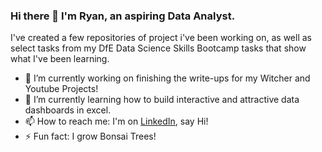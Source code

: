 []("https://github.com/RyanPitt100/RyanPitt100/blob/main/devin-h-p51V2hcqRhc-unsplash.jpg")
### Hi there 👋 I'm Ryan, an aspiring Data Analyst.

I've created a few repositories of project i've been working on, as well as select tasks from my DfE Data Science Skills Bootcamp tasks that show what I've been learning. 

- 🔭 I’m currently working on finishing the write-ups for my Witcher and Youtube Projects! 
- 🌱 I’m currently learning how to build interactive and attractive data dashboards in excel.
- 📫 How to reach me: I'm on [LinkedIn](https://www.linkedin.com/in/ryan-pitt-b9321a238/), say Hi! 
- ⚡ Fun fact: I grow Bonsai Trees! 
<!--
**RyanPitt100/RyanPitt100** is a ✨ _special_ ✨ repository because its `README.md` (this file) appears on your GitHub profile.

Here are some ideas to get you started:

- 🔭 I’m currently working on ...
- 🌱 I’m currently learning 
- 👯 I’m looking to collaborate on ...
- 🤔 I’m looking for help with ...
- 💬 Ask me about ...
- 📫 How to reach me: I'm on LinkedIn, say Hi! 
- ⚡ Fun fact: I grow Bonsai Trees! 
-->

